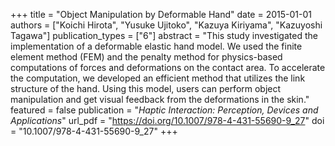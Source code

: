 +++
title = "Object Manipulation by Deformable Hand"
date = 2015-01-01
authors = ["Koichi Hirota", "Yusuke Ujitoko", "Kazuya Kiriyama", "Kazuyoshi Tagawa"]
publication_types = ["6"]
abstract = "This study investigated the implementation of a deformable elastic hand model. We used the finite element method (FEM) and the penalty method for physics-based computations of forces and deformations on the contact area. To accelerate the computation, we developed an efficient method that utilizes the link structure of the hand. Using this model, users can perform object manipulation and get visual feedback from the deformations in the skin."
featured = false
publication = "*Haptic Interaction: Perception, Devices and Applications*"
url_pdf = "https://doi.org/10.1007/978-4-431-55690-9_27"
doi = "10.1007/978-4-431-55690-9_27"
+++

